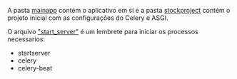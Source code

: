 A pasta [mainapp](mainapp) contém o aplicativo em sí e a pasta [stockproject](stockproject) contém o projeto inicial com as configurações do Celery e ASGI.


O arquivo ["start_server"](start_server.sh) é um lembrete para iniciar os processos necessarios:
  - startserver
  - celery
  - celery-beat
